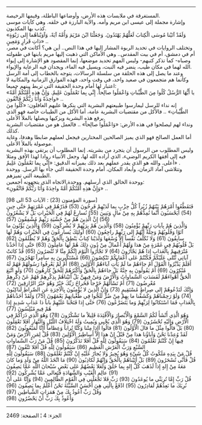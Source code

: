 ------------------------------------------------------------------------

المستغرقة في ملابسات هذه الأرض، وأوضاعها الباطلة، وقيمها الرخيصة.  
وإشارة مجملة إلى عيسى ابن مريم وأمه. والآية البارزة في خلقه. وهي كآيات
موسى كذب بها المكذبون.  
«وَلَقَدْ آتَيْنا مُوسَى الْكِتابَ لَعَلَّهُمْ يَهْتَدُونَ. وَجَعَلْنَا ابْنَ مَرْيَمَ وَأُمَّهُ آيَةً،
وَآوَيْناهُما إِلى رَبْوَةٍ ذاتِ قَرارٍ وَمَعِينٍ» ..  
وتختلف الروايات في تحديد الربوة المشار إليها في هذا النص.. أين هي؟ أكانت
في مصر، أم في دمشق، أم في بيت المقدس.. وهي الأماكن التي ذهبت إليها مريم
بابنها في طفولته وصباه- كما تذكر كتبهم- وليس المهم تحديد موضعها، إنما
المقصود هو الإشارة إلى إيواء الله لهما في مكان طيب، ينضر فيه النبت،
ويسيل فيه الماء، ويجدان فيه الرعاية والإيواء.  
وعند ما يصل إلى هذه الحلقة من سلسلة الرسالات، يتوجه بالخطاب إلى أمة
الرسل وكأنما هم متجمعون في صعيد واحد، في وقت واحد، فهذه الفوارق الزمانية
والمكانية لا اعتبار لها أمام وحدة الحقيقة التي تربط بينهم جميعا:  
«يا أَيُّهَا الرُّسُلُ كُلُوا مِنَ الطَّيِّباتِ وَاعْمَلُوا صالِحاً. إِنِّي بِما تَعْمَلُونَ عَلِيمٌ. وَإِنَّ
هذِهِ أُمَّتُكُمْ أُمَّةً واحِدَةً وَأَنَا رَبُّكُمْ فَاتَّقُونِ» ..  
إنه نداء للرسل ليمارسوا طبيعتهم البشرية التي ينكرها عليهم الغافلون:
«كُلُوا مِنَ الطَّيِّباتِ» .. فالأكل من مقتضيات البشرية عامة، أما الأكل من
الطيبات خاصة فهو الذي يرفع هذه البشرية ويزكيها ويصلها بالملأ الأعلى.  
ونداء لهم ليصلحوا في هذه الأرض: «وَاعْمَلُوا صالِحاً» .. فالعمل هو من مقتضيات
البشرية كذلك.  
أما العمل الصالح فهو الذي يميز الصالحين المختارين فيجعل لعملهم ضابطا
وهدفا، وغاية موصولة بالملأ الأعلى.  
وليس المطلوب من الرسول أن يتجرد من بشريته. إنما المطلوب أن يرتقي بهذه
البشرية فيه إلى أفقها الكريم الوضيء، الذي أراده الله لها، وجعل الأنبياء
روادا لهذا الأفق ومثلا أعلى. والله هو الذي يقدر عملهم بعد ذلك بميزانه
الدقيق: «إِنِّي بِما تَعْمَلُونَ عَلِيمٌ» .  
وتتلاشى آماد الزمان، وأبعاد المكان، أمام وحدة الحقيقة التي جاء بها
الرسل. ووحدة الطبيعة التي تميزهم.  
ووحدة الخالق الذي أرسلهم. ووحدة الاتجاه الذي يتجهونه أجمعين:  
«وَإِنَّ هذِهِ أُمَّتُكُمْ أُمَّةً واحِدَةً وَأَنَا رَبُّكُمْ فَاتَّقُونِ» ..  
  
\[سورة المؤمنون (23) : الآيات 53 الى 98\]  
فَتَقَطَّعُوا أَمْرَهُمْ بَيْنَهُمْ زُبُراً كُلُّ حِزْبٍ بِما لَدَيْهِمْ فَرِحُونَ (53) فَذَرْهُمْ فِي غَمْرَتِهِمْ حَتَّى
حِينٍ (54) أَيَحْسَبُونَ أَنَّما نُمِدُّهُمْ بِهِ مِنْ مالٍ وَبَنِينَ (55) نُسارِعُ لَهُمْ فِي الْخَيْراتِ بَلْ
لا يَشْعُرُونَ (56) إِنَّ الَّذِينَ هُمْ مِنْ خَشْيَةِ رَبِّهِمْ مُشْفِقُونَ (57)  
وَالَّذِينَ هُمْ بِآياتِ رَبِّهِمْ يُؤْمِنُونَ (58) وَالَّذِينَ هُمْ بِرَبِّهِمْ لا يُشْرِكُونَ (59) وَالَّذِينَ
يُؤْتُونَ ما آتَوْا وَقُلُوبُهُمْ وَجِلَةٌ أَنَّهُمْ إِلى رَبِّهِمْ راجِعُونَ (60) أُولئِكَ يُسارِعُونَ فِي
الْخَيْراتِ وَهُمْ لَها سابِقُونَ (61) وَلا نُكَلِّفُ نَفْساً إِلاَّ وُسْعَها وَلَدَيْنا كِتابٌ يَنْطِقُ
بِالْحَقِّ وَهُمْ لا يُظْلَمُونَ (62)  
بَلْ قُلُوبُهُمْ فِي غَمْرَةٍ مِنْ هذا وَلَهُمْ أَعْمالٌ مِنْ دُونِ ذلِكَ هُمْ لَها عامِلُونَ (63) حَتَّى
إِذا أَخَذْنا مُتْرَفِيهِمْ بِالْعَذابِ إِذا هُمْ يَجْأَرُونَ (64) لا تَجْأَرُوا الْيَوْمَ إِنَّكُمْ مِنَّا لا
تُنْصَرُونَ (65) قَدْ كانَتْ آياتِي تُتْلى عَلَيْكُمْ فَكُنْتُمْ عَلى أَعْقابِكُمْ تَنْكِصُونَ (66)
مُسْتَكْبِرِينَ بِهِ سامِراً تَهْجُرُونَ (67)  
أَفَلَمْ يَدَّبَّرُوا الْقَوْلَ أَمْ جاءَهُمْ ما لَمْ يَأْتِ آباءَهُمُ الْأَوَّلِينَ (68) أَمْ لَمْ يَعْرِفُوا
رَسُولَهُمْ فَهُمْ لَهُ مُنْكِرُونَ (69) أَمْ يَقُولُونَ بِهِ جِنَّةٌ بَلْ جاءَهُمْ بِالْحَقِّ وَأَكْثَرُهُمْ لِلْحَقِّ
كارِهُونَ (70) وَلَوِ اتَّبَعَ الْحَقُّ أَهْواءَهُمْ لَفَسَدَتِ السَّماواتُ وَالْأَرْضُ وَمَنْ فِيهِنَّ بَلْ
أَتَيْناهُمْ بِذِكْرِهِمْ فَهُمْ عَنْ ذِكْرِهِمْ مُعْرِضُونَ (71) أَمْ تَسْأَلُهُمْ خَرْجاً فَخَراجُ رَبِّكَ خَيْرٌ وَهُوَ
خَيْرُ الرَّازِقِينَ (72)  
وَإِنَّكَ لَتَدْعُوهُمْ إِلى صِراطٍ مُسْتَقِيمٍ (73) وَإِنَّ الَّذِينَ لا يُؤْمِنُونَ بِالْآخِرَةِ عَنِ الصِّراطِ
لَناكِبُونَ (74) وَلَوْ رَحِمْناهُمْ وَكَشَفْنا ما بِهِمْ مِنْ ضُرٍّ لَلَجُّوا فِي طُغْيانِهِمْ يَعْمَهُونَ
(75) وَلَقَدْ أَخَذْناهُمْ بِالْعَذابِ فَمَا اسْتَكانُوا لِرَبِّهِمْ وَما يَتَضَرَّعُونَ (76) حَتَّى إِذا
فَتَحْنا عَلَيْهِمْ باباً ذا عَذابٍ شَدِيدٍ إِذا هُمْ فِيهِ مُبْلِسُونَ (77)  
وَهُوَ الَّذِي أَنْشَأَ لَكُمُ السَّمْعَ وَالْأَبْصارَ وَالْأَفْئِدَةَ قَلِيلاً ما تَشْكُرُونَ (78) وَهُوَ الَّذِي
ذَرَأَكُمْ فِي الْأَرْضِ وَإِلَيْهِ تُحْشَرُونَ (79) وَهُوَ الَّذِي يُحْيِي وَيُمِيتُ وَلَهُ اخْتِلافُ اللَّيْلِ
وَالنَّهارِ أَفَلا تَعْقِلُونَ (80) بَلْ قالُوا مِثْلَ ما قالَ الْأَوَّلُونَ (81) قالُوا أَإِذا
مِتْنا وَكُنَّا تُراباً وَعِظاماً أَإِنَّا لَمَبْعُوثُونَ (82)  
لَقَدْ وُعِدْنا نَحْنُ وَآباؤُنا هذا مِنْ قَبْلُ إِنْ هذا إِلاَّ أَساطِيرُ الْأَوَّلِينَ (83) قُلْ لِمَنِ
الْأَرْضُ وَمَنْ فِيها إِنْ كُنْتُمْ تَعْلَمُونَ (84) سَيَقُولُونَ لِلَّهِ قُلْ أَفَلا تَذَكَّرُونَ (85) قُلْ مَنْ
رَبُّ السَّماواتِ السَّبْعِ وَرَبُّ الْعَرْشِ الْعَظِيمِ (86) سَيَقُولُونَ لِلَّهِ قُلْ أَفَلا تَتَّقُونَ (87)  
قُلْ مَنْ بِيَدِهِ مَلَكُوتُ كُلِّ شَيْءٍ وَهُوَ يُجِيرُ وَلا يُجارُ عَلَيْهِ إِنْ كُنْتُمْ تَعْلَمُونَ (88)
سَيَقُولُونَ لِلَّهِ قُلْ فَأَنَّى تُسْحَرُونَ (89) بَلْ أَتَيْناهُمْ بِالْحَقِّ وَإِنَّهُمْ لَكاذِبُونَ (90) مَا
اتَّخَذَ اللَّهُ مِنْ وَلَدٍ وَما كانَ مَعَهُ مِنْ إِلهٍ إِذاً لَذَهَبَ كُلُّ إِلهٍ بِما خَلَقَ وَلَعَلا بَعْضُهُمْ
عَلى بَعْضٍ سُبْحانَ اللَّهِ عَمَّا يَصِفُونَ (91) عالِمِ الْغَيْبِ وَالشَّهادَةِ فَتَعالى عَمَّا يُشْرِكُونَ
(92)  
قُلْ رَبِّ إِمَّا تُرِيَنِّي ما يُوعَدُونَ (93) رَبِّ فَلا تَجْعَلْنِي فِي الْقَوْمِ الظَّالِمِينَ (94) وَإِنَّا
عَلى أَنْ نُرِيَكَ ما نَعِدُهُمْ لَقادِرُونَ (95) ادْفَعْ بِالَّتِي هِيَ أَحْسَنُ السَّيِّئَةَ نَحْنُ أَعْلَمُ بِما
يَصِفُونَ (96) وَقُلْ رَبِّ أَعُوذُ بِكَ مِنْ هَمَزاتِ الشَّياطِينِ (97)  
وَأَعُوذُ بِكَ رَبِّ أَنْ يَحْضُرُونِ (98)

------------------------------------------------------------------------

الجزء: 4 ¦ الصفحة: 2469
